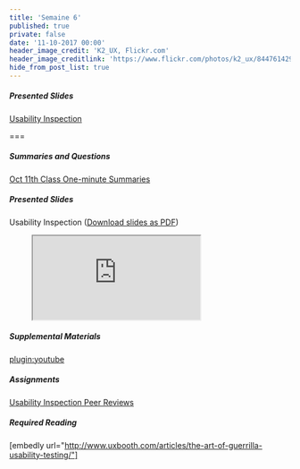 ```yaml
---
title: 'Semaine 6'
published: true
private: false
date: '11-10-2017 00:00'
header_image_credit: 'K2_UX, Flickr.com'
header_image_creditlink: 'https://www.flickr.com/photos/k2_ux/8447614292/'
hide_from_post_list: true
---
```


##### Presented Slides
[Usability Inspection](https://swipe.to/9967fp)

===

##### Summaries and Questions  
[Oct 11th Class One-minute Summaries](https://canvas.sfu.ca/courses/36662/assignments/267533)

##### Presented Slides  
Usability Inspection ([Download slides as PDF](#))
<div class="embed-responsive embed-responsive-16by9"><figure><iframe src="https://www.swipe.to/embed/9967fp" allowfullscreen></iframe></figure></div>

##### Supplemental Materials  
[plugin:youtube](https://www.youtube.com/watch?v=QckIzHC99Xc)

##### Assignments
[Usability Inspection Peer Reviews](https://canvas.sfu.ca/courses/36662/)

##### Required Reading  
[embedly url="http://www.uxbooth.com/articles/the-art-of-guerrilla-usability-testing/"]
